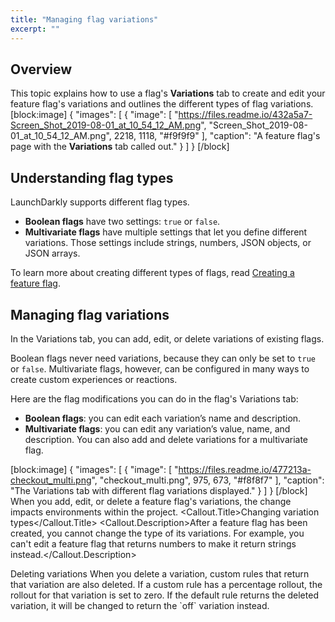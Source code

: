 ```yaml
---
title: "Managing flag variations"
excerpt: ""
---
```

## Overview
This topic explains how to use a flag's **Variations** tab to create and edit your feature flag's variations and outlines the different types of flag variations.
[block:image]
{
  "images": [
    {
      "image": [
        "https://files.readme.io/432a5a7-Screen_Shot_2019-08-01_at_10_54_12_AM.png",
        "Screen_Shot_2019-08-01_at_10_54_12_AM.png",
        2218,
        1118,
        "#f9f9f9"
      ],
      "caption": "A feature flag's page with the **Variations** tab called out."
    }
  ]
}
[/block]

## Understanding flag types
LaunchDarkly supports different flag types. 

* **Boolean flags** have two settings: `true` or `false`. 
* **Multivariate flags** have multiple settings that let you define different variations. Those settings include strings, numbers, JSON objects, or JSON arrays.

To learn more about creating different types of flags, read [Creating a feature flag](./creating-a-feature-flag).
## Managing flag variations
In the Variations tab, you can add, edit, or delete variations of existing flags. 

Boolean flags never need variations, because they can only be set to `true` or `false`. Multivariate flags, however, can be configured in many ways to create custom experiences or reactions.

Here are the flag modifications you can do in the flag's Variations tab:
* **Boolean flags**: you can edit each variation’s name and description. 
* **Multivariate flags**: you can edit any variation’s value, name, and description. You can also add and delete variations for a multivariate flag.

[block:image]
{
  "images": [
    {
      "image": [
        "https://files.readme.io/477213a-checkout_multi.png",
        "checkout_multi.png",
        975,
        673,
        "#f8f8f7"
      ],
      "caption": "The Variations tab with different flag variations displayed."
    }
  ]
}
[/block]
When you add, edit, or delete a feature flag's variations, the change impacts environments within the project.
<Callout intent="info">
  <Callout.Title>Changing variation types</Callout.Title>
   <Callout.Description>After a feature flag has been created, you cannot change the type of its variations.  For example, you can't edit a feature flag that returns numbers to make it return strings instead.</Callout.Description>
</Callout>

<Callout intent="alert">
  <Callout.Title>Deleting variations</Callout.Title>
   <Callout.Description>When you delete a variation, custom rules that return that variation are also deleted. If a custom rule has a percentage rollout, the rollout for that variation is set to zero.
If the default rule returns the deleted variation, it will be changed to return the `off` variation instead.</Callout.Description>
</Callout>